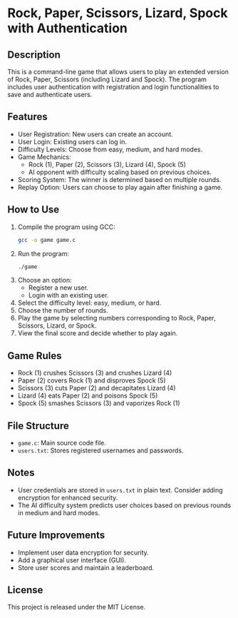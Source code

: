 # Rock, Paper, Scissors, Lizard, Spock with Authentication

## Description
This is a command-line game that allows users to play an extended version of Rock, Paper, Scissors (including Lizard and Spock). The program includes user authentication with registration and login functionalities to save and authenticate users.

## Features
- User Registration: New users can create an account.
- User Login: Existing users can log in.
- Difficulty Levels: Choose from easy, medium, and hard modes.
- Game Mechanics:
  - Rock (1), Paper (2), Scissors (3), Lizard (4), Spock (5)
  - AI opponent with difficulty scaling based on previous choices.
- Scoring System: The winner is determined based on multiple rounds.
- Replay Option: Users can choose to play again after finishing a game.

## How to Use
1. Compile the program using GCC:
   ```sh
   gcc -o game game.c
   ```
2. Run the program:
   ```sh
   ./game
   ```
3. Choose an option:
   - Register a new user.
   - Login with an existing user.
4. Select the difficulty level: easy, medium, or hard.
5. Choose the number of rounds.
6. Play the game by selecting numbers corresponding to Rock, Paper, Scissors, Lizard, or Spock.
7. View the final score and decide whether to play again.

## Game Rules
- Rock (1) crushes Scissors (3) and crushes Lizard (4)
- Paper (2) covers Rock (1) and disproves Spock (5)
- Scissors (3) cuts Paper (2) and decapitates Lizard (4)
- Lizard (4) eats Paper (2) and poisons Spock (5)
- Spock (5) smashes Scissors (3) and vaporizes Rock (1)

## File Structure
- `game.c`: Main source code file.
- `users.txt`: Stores registered usernames and passwords.

## Notes
- User credentials are stored in `users.txt` in plain text. Consider adding encryption for enhanced security.
- The AI difficulty system predicts user choices based on previous rounds in medium and hard modes.

## Future Improvements
- Implement user data encryption for security.
- Add a graphical user interface (GUI).
- Store user scores and maintain a leaderboard.

## License
This project is released under the MIT License.

